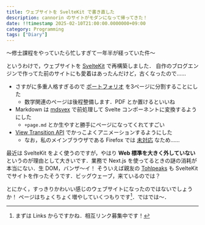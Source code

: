 ```yaml
---
title: ウェブサイトを SvelteKit で書き直した
description: cannorin のサイトがモダンになって帰ってきた！
date: !!timestamp 2025-02-10T21:00:00.0000000+09:00
category: Programming
tags: ["Diary"]
---
```


～修士課程をやっていたら忙しすぎて一年半が経っていた件～

というわけで，ウェブサイトを [SvelteKit](https://svelte.dev/) で再構築しました．
自作のブログエンジンで作ってた前のサイトにも愛着はあったんだけど，古くなったので……

* さすがに多重人格すぎるので [ポートフォリオ](/) を3ページに分割することにした
  - 数学関連のページは後程整備します．PDF とか置けるといいね
* Markdown は [mdsvex](https://mdsvex.pngwn.io/) で前処理して Svelte コンポーネントに変換するようにした
  - `+page.md` とか生やすと勝手にページになってくれてすごい
* [View Transition API](https://developer.mozilla.org/en-US/docs/Web/API/View_Transition_API) でかっこよくアニメーションするようにした
  - なお，私のメインブラウザである Firefox では [未対応](https://caniuse.com/view-transitions) なため……

最近は SvelteKit をよく使うのですが，やはり **Web 標準を大きく外していない** というのが理由として大きいです．業務で Next.js を使ってるときの謎の消耗が本当にない．生 DOM，バンザ～イ！
そういえば親友の [Tohlpeaks](https://tohlpeaks.party/) も SvelteKit でサイトを作ったそうです．ビッグウェーブ，来ているのでは？

とにかく，すっきりかわいい感じのウェブサイトになったのではないでしょうか！ ページはちょくちょく増やしていくつもりです[^1]．ではでは～．

[^1]: まずは Links からですかね．相互リンク募集中です！
